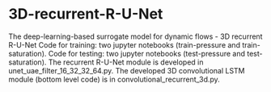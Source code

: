 # 3D-recurrent-R-U-Net
The deep-learning-based surrogate model for dynamic flows - 3D recurrent R-U-Net
Code for training: two jupyter notebooks (train-pressure and train-saturation).
Code for testing: two jupyter notebooks (test-pressure and test-saturation).
The recurrent R-U-Net module is developed in unet_uae_filter_16_32_32_64.py.
The developed 3D convolutional LSTM module (bottom level code) is in convolutional_recurrent_3d.py. 

